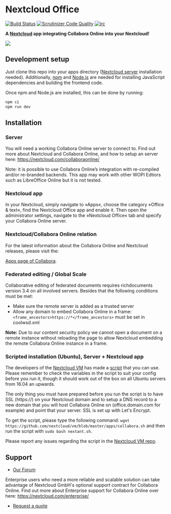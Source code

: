 # Nextcloud Office
[![Build Status](https://scrutinizer-ci.com/g/nextcloud/richdocuments/badges/build.png?b=master)](https://scrutinizer-ci.com/g/nextcloud/richdocuments/build-status/master)
[![Scrutinizer Code Quality](https://scrutinizer-ci.com/g/nextcloud/richdocuments/badges/quality-score.png?b=master)](https://scrutinizer-ci.com/g/nextcloud/richdocuments/?branch=master)
[![irc](https://img.shields.io/badge/IRC-%23nextcloud%20on%20freenode-orange.svg)](https://webchat.freenode.net/?channels=nextcloud)

**A [Nextcloud](https://nextcloud.com) app integrating Collabora Online into your Nextcloud!**

![](https://nextcloud.com/wp-content/themes/next/assets/img/features/collabora-document.png)


## Development setup

Just clone this repo into your apps directory ([Nextcloud server](https://github.com/nextcloud/server#running-master-checkouts) installation needed). Additionally, [npm](https://www.npmjs.com/) and [Node.js](https://nodejs.org/en/download/package-manager/) are needed for installing JavaScript dependencies and building the frontend code.

Once npm and Node.js are installed, this can be done by running:
```bash
npm ci
npm run dev
```

## Installation

### Server

You will need a working Collabora Online server to connect to.
Find out more about Nextcloud and Collabora Online, and how to setup an server here: https://nextcloud.com/collaboraonline/

Note: it is possible to use Collabora Online’s integration with re-compiled and/or re-branded backends. This app may work with other WOPI Edtiors such as LibreOffice Online but it is not tested.

### Nextcloud app

In your Nextcloud, simply navigate to »Apps«, choose the category »Office & text«, find the Nextcloud Office app and enable it. Then open the administrator settings, navigate to the »Nextcloud Office« tab and specify your Collabora Online server.

### Nextcloud/Collabora Online relation

For the latest information about the Collabora Online and Nextcloud releases, please visit the:

[Apps page of Collabora](https://apps.nextcloud.com/apps/richdocuments).

### Federated editing / Global Scale
Collaborative editing of federated documents requires richdocuments version 3.4 on all involved servers. Besides that the following conditions must be met:

- Make sure the remote server is added as a trusted server
- Allow any domain to embed Collabora Online in a frame:
  `<frame_ancestors>https://*</frame_ancestors>` must be set in coolwsd.xml

**Note:** Due to our content security policy we cannot open a document on a remote instance without reloading the page to allow Nextcloud embedding the remote Collabora Online instance in a frame.


### Scripted installation (Ubuntu), Server + Nextcloud app
The developers of the [Nextcloud VM](https://github.com/nextcloud/vm) has made a [script](https://raw.githubusercontent.com/nextcloud/vm/master/apps/collabora.sh) that you can use.
Please remember to check the variables in the script to suit your config before you run it, though it should work out of the box on all Ubuntu servers from 16.04 an upwards.

The only thing you must have prepared before you run the script is to have SSL (https://) on your Nextcloud domain and to setup a DNS record to a new domain that you will host Collabora Online on (office.domain.com for example) and point that your server. SSL is set up with Let's Encrypt.

To get the script, please type the following command: `wget https://github.com/nextcloud/vm/blob/master/apps/collabora.sh` and then run the script with `sudo bash nextant.sh`.

Please report any issues regarding the script in the [Nextcloud VM repo](https://github.com/nextcloud/vm/issues).

## Support

- [Our Forum](https://help.nextcloud.com/c/support/collabora)

Enterprise users who need a more reliable and scalable solution can take advantage of Nextcloud GmbH's optional support contract for Collabora Online. Find out more about Enterprise support for Collabora Online over here: https://nextcloud.com/enterprise/

- [Request a quote](https://nextcloud.com/enterprise/buy/)
